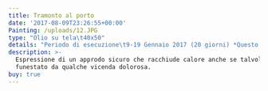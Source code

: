 ```yaml
---
title: Tramonto al porto
date: '2017-08-09T23:26:55+00:00'
Painting: /uploads/12.JPG
type: "Olio su tela\t40x50"
details: "Periodo di esecuzione\t9-19 Gennaio 2017 (20 giorni) *Questo quadro l’ho iniziato e terminato da sola."
description: >-
  Espressione di un approdo sicuro che racchiude calore anche se talvolta
  funestato da qualche vicenda dolorosa.
buy: true
---
```


